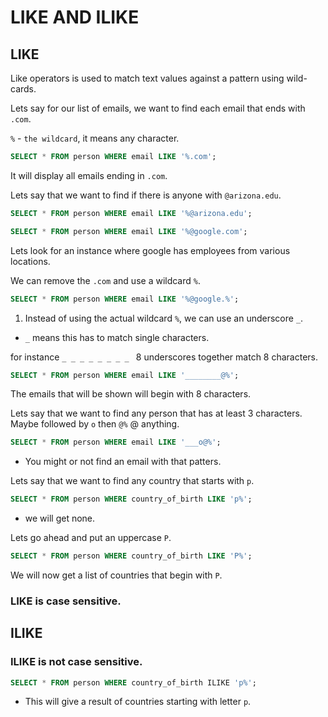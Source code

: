 # LIKE AND ILIKE

## LIKE

Like operators is used to match text values against a pattern using wild-cards.

Lets say for our list of emails, we want to find each email that ends with `.com`.

`%` - `the wildcard`, it means any character.

```sql
SELECT * FROM person WHERE email LIKE '%.com';
```

It will display all emails ending in `.com`.

Lets say that we want to find if there is anyone with `@arizona.edu`.

```sql
SELECT * FROM person WHERE email LIKE '%@arizona.edu';
```

```sql
SELECT * FROM person WHERE email LIKE '%@google.com';
```

Lets look for an instance where google has employees from various locations.

We can remove the `.com` and use a wildcard `%`.

```sql
SELECT * FROM person WHERE email LIKE '%@google.%';
```

1. Instead of using the actual wildcard `%`, we can use an underscore `_`.

- `_` means this has to match single characters.

for instance `_ _ _ _ _ _ _ _ ` 8 underscores together match 8 characters.

```sql
SELECT * FROM person WHERE email LIKE '________@%';
```

The emails that will be shown will begin with 8 characters.

Lets say that we want to find any person that has at least 3 characters. Maybe followed by `o` then `@%` @ anything.

```sql
SELECT * FROM person WHERE email LIKE '___o@%';
```

- You might or not find an email with that patters.

Lets say that we want to find any country that starts with `p`.

```sql
SELECT * FROM person WHERE country_of_birth LIKE 'p%';
```

- we will get none.

Lets go ahead and put an uppercase `P`.

```sql
SELECT * FROM person WHERE country_of_birth LIKE 'P%';
```

We will now get a list of countries that begin with `P`.

### LIKE is case sensitive.

## ILIKE

### ILIKE is not case sensitive.

```sql
SELECT * FROM person WHERE country_of_birth ILIKE 'p%';
```

- This will give a result of countries starting with letter `p`.
